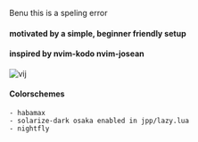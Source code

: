 
Benu this is a speling error 


#### motivated by a simple, beginner friendly setup

#### inspired by nvim-kodo nvim-josean


![vij](https://github.com/runtimejpp/dotfiles/assets/37848207/674eb664-7003-4bdd-a1a1-990d2d6c1636)



#### Colorschemes
    
    - habamax
    - solarize-dark osaka enabled in jpp/lazy.lua
    - nightfly

